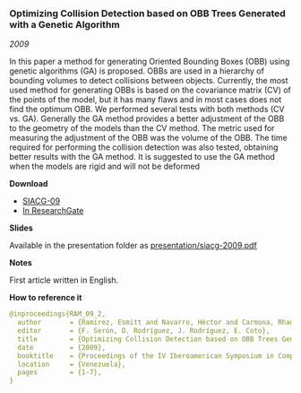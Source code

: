 ### Optimizing Collision Detection based on OBB Trees Generated with a Genetic Algorithm
_2009_

In this paper a method for generating Oriented Bounding Boxes (OBB) using genetic algorithms (GA) is proposed. OBBs are used in a hierarchy of bounding volumes to detect collisions between objects. Currently, the most used method for generating OBBs is based on the covariance matrix (CV) of the points of the model, but it has many flaws and in most cases does not find the optimum OBB. We performed several tests with both methods (CV vs. GA). Generally the GA method provides a better adjustment of the OBB to the geometry of the models than the CV method. The metric used for measuring the adjustment of the OBB was the volume of the OBB. The time required for performing the collision detection was also tested, obtaining better results with the GA method. It is suggested to use the GA method when the models are rigid and will not be deformed


**Download**
* [SIACG-09](paper/siacg09.pdf)
* [In ResearchGate](https://www.researchgate.net/publication/236834317_Optimizing_Collision_Detection_based_on_OBB_Trees_Generated_with_a_Genetic_Algorithm)


**Slides**

Available in the presentation folder as [presentation/siacg-2009.pdf](presentation/siacg-2009.pdf)


**Notes**

First article written in English.


**How to reference it**

```yaml
@inproceedings{RAM_09_2,
  author       = {Ramírez, Esmitt and Navarro, Héctor and Carmona, Rhadamés and Dos Ramos, José},
  editor       = {F. Serón, O. Rodríguez, J. Rodríguez, E. Coto},
  title        = {Optimizing Collision Detection based on OBB Trees Generated with Genetic Algorithm},
  date         = {2009},
  booktitle    = {Proceedings of the IV Iberoamerican Symposium in Computer Graphics - SIACG (2009)},
  location     = {Venezuela},
  pages        = {1-7},
}
```